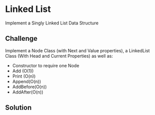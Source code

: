 # Linked List

Implement a Singly Linked List Data Structure

## Challenge
Implement a Node Class (with Next and Value properties), a LinkedList Class (With Head and Current Properties) as well as:
- Constructor to require one Node
- Add (O(1))
- Print (O(n))
- Append(O(n))
- AddBefore(O(n))
- AddAfter(O(n))

## Solution


